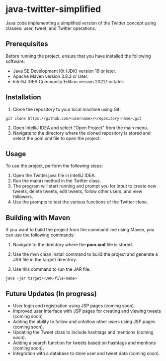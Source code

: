 # java-twitter-simplified
Java code implementing a simplified version of the Twitter concept using classes: user, tweet, and Twitter operations.

## Prerequisites
Before running the project, ensure that you have installed the following software:

- Java SE Development Kit (JDK) version 16 or later.
- Apache Maven version 3.8.3 or later.
- IntelliJ IDEA Community Edition version 2021.1 or later.

## Installation
1. Clone the repository to your local machine using Git:
```
git clone https://github.com/<username>/<repository-name>.git
```
2. Open IntelliJ IDEA and select "Open Project" from the main menu.
3. Navigate to the directory where the cloned repository is stored and select the pom.xml file to open the project.

## Usage
To use the project, perform the following steps:

1. Open the Twitter.java file in IntelliJ IDEA.
3. Run the main() method in the Twitter class.
5. The program will start running and prompt you for input to create new tweets, delete tweets, edit tweets, follow other users, and view followers.
7. Use the prompts to test the various functions of the Twitter clone.

## Building with Maven
If you want to build the project from the command line using Maven, you can use the following commands:

1. Navigate to the directory where the **pom.xml** file is stored.

2. Use the mvn clean install command to build the project and generate a JAR file in the target/ directory.

3. Use this command to run the JAR file.
```
java -jar target/<JAR-file-name>
```





## Future Updates (In progress)
- User login and registration using JSP pages (coming soon).
- Improved user interface with JSP pages for creating and viewing tweets (coming soon)
- Adding the ability to follow and unfollow other users using JSP pages (coming soon).
- Updating the Tweet class to include hashtags and mentions (coming soon).
- Adding a search function for tweets based on hashtags and mentions (coming soon).
- Integration with a database to store user and tweet data (coming soon).

